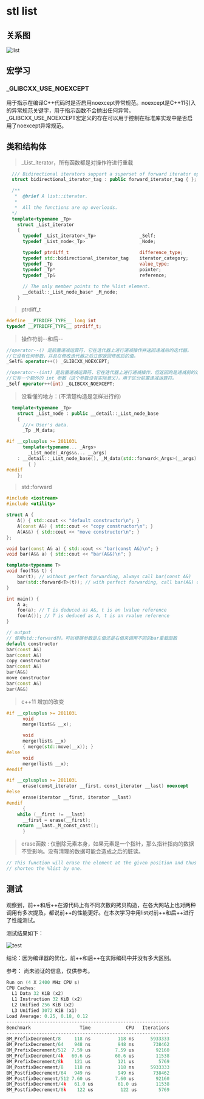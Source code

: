 # stl list

## 关系图



![list](task_1_list.jpg)

## 宏学习

### _GLIBCXX_USE_NOEXCEPT

用于指示在编译C++代码时是否启用noexcept异常规范。noexcept是C++11引入的异常规范关键字，用于指示函数不会抛出任何异常。_GLIBCXX_USE_NOEXCEPT宏定义的存在可以用于控制在标准库实现中是否启用了noexcept异常规范。



## 类和结构体

> _List_iterator，所有函数都是对操作符进行重载

```C++
  /// Bidirectional iterators support a superset of forward iterator operations.
  struct bidirectional_iterator_tag : public forward_iterator_tag { };

  /**
   *  @brief A list::iterator.
   *
   *  All the functions are op overloads.
  */
  template<typename _Tp>
    struct _List_iterator
    {
      typedef _List_iterator<_Tp>                _Self;
      typedef _List_node<_Tp>                    _Node;

      typedef ptrdiff_t                          difference_type;
      typedef std::bidirectional_iterator_tag    iterator_category;
      typedef _Tp                                value_type;
      typedef _Tp*                               pointer;
      typedef _Tp&                               reference;
      
      // The only member points to the %list element.
      __detail::_List_node_base* _M_node;
    }
```

> ptrdiff_t

```C++
#define __PTRDIFF_TYPE__ long int
typedef __PTRDIFF_TYPE__ ptrdiff_t;
```

> 操作符前--和后--

```C++
//operator--() 是前置递减运算符，它在迭代器上进行递减操作并返回递减后的迭代器。
//它没有任何参数，并且在修改迭代器之后立即返回修改后的值。
_Self& operator++() _GLIBCXX_NOEXCEPT;

//operator--(int) 是后置递减运算符，它在迭代器上进行递减操作，但返回的是递减前的迭代器的副本。
//它有一个额外的 int 参数（这个参数没有实际意义），用于区分前置递减运算符。
_Self operator++(int) _GLIBCXX_NOEXCEPT;
```

> 没看懂的地方：(不清楚构造是怎样进行的)

```C++
  template<typename _Tp>
    struct _List_node : public __detail::_List_node_base
    {
      ///< User's data.
      _Tp _M_data;

#if __cplusplus >= 201103L
      template<typename... _Args>
        _List_node(_Args&&... __args)
	: __detail::_List_node_base(), _M_data(std::forward<_Args>(__args)...) 
        { }
#endif
    };
```

> std::forward

```C++
#include <iostream>
#include <utility>

struct A {
    A() { std::cout << "default constructor\n"; }
    A(const A&) { std::cout << "copy constructor\n"; }
    A(A&&) { std::cout << "move constructor\n"; }
};

void bar(const A& a) { std::cout << "bar(const A&)\n"; }
void bar(A&& a) { std::cout << "bar(A&&)\n"; }

template<typename T>
void foo(T&& t) {
    bar(t); // without perfect forwarding, always call bar(const A&)
    bar(std::forward<T>(t)); // with perfect forwarding, call bar(A&) or bar(A&&) depending on T
}

int main() {
    A a;
    foo(a); // T is deduced as A&, t is an lvalue reference
    foo(A()); // T is deduced as A, t is an rvalue reference
}

// output
// 使用std::forward时，可以根据参数是左值还是右值来调用不同的bar重载函数
default constructor
bar(const A&)
bar(const A&)
copy constructor
bar(const A&)
bar(A&&)
move constructor
bar(const A&)
bar(A&&)
```

> c++11 增加的改变

```C++
#if __cplusplus >= 201103L
      void
      merge(list&& __x);

      void
      merge(list& __x)
      { merge(std::move(__x)); }
#else
      void
      merge(list& __x);
#endif

#if __cplusplus >= 201103L
      erase(const_iterator __first, const_iterator __last) noexcept
#else
      erase(iterator __first, iterator __last)
#endif
      {
	while (__first != __last)
	  __first = erase(__first);
	return __last._M_const_cast();
      }
```

> erase函数 : 仅删除元素本身，如果元素是一个指针，那么指针指向的数据不受影响。没有清理的数据可能会造成之后的脏读。

```C++
// This function will erase the element at the given position and thus
// shorten the %list by one.
```



## 测试

观察到，前++和后++在源代码上有不同次数的拷贝构造，在各大网站上也对两种调用有多次提及，都说前++的性能更好。在本次学习中用list对前++和后++进行了性能测试。

测试结果如下：


![test](task_1_test.jpg)

结论：因为编译器的优化，前++和后++在实际编码中并没有多大区别。

参考：
尚未验证的信息，仅供参考。
```C++
Run on (4 X 2400 MHz CPU s)
CPU Caches:
  L1 Data 32 KiB (x2)
  L1 Instruction 32 KiB (x2)
  L2 Unified 256 KiB (x2)
  L3 Unified 3072 KiB (x1)
Load Average: 0.25, 0.18, 0.12
------------------------------------------------------------
Benchmark                  Time             CPU   Iterations
------------------------------------------------------------
BM_PrefixDecrement/8     118 ns          118 ns      5933333
BM_PrefixDecrement/64    948 ns          948 ns       738462
BM_PrefixDecrement/512  7.59 us         7.59 us        92160
BM_PrefixDecrement/4k   60.6 us         60.6 us        11538
BM_PrefixDecrement/8k    121 us          121 us         5769
BM_PostfixDecrement/8    118 ns          118 ns      5933333
BM_PostfixDecrement/64   949 ns          949 ns       738462
BM_PostfixDecrement/512 7.60 us         7.60 us        92160
BM_PostfixDecrement/4k   61.0 us         61.0 us       11538
BM_PostfixDecrement/8k    122 us          122 us        5769
```

